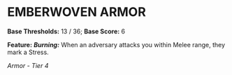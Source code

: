 ﻿---
tags:
  - Item
  - Armor
name: EMBERWOVEN ARMOR
base_thresholds: '13 / 36'
base_score: '6'
feat_name: 'Burning'
feat_text: 'When an adversary attacks you within Melee range, they mark a Stress.'
tier: 4
---

# EMBERWOVEN ARMOR

**Base Thresholds:** 13 / 36; **Base Score:** 6

**Feature:** ***Burning:*** When an adversary attacks you within Melee range, they mark a Stress.

*Armor - Tier 4*
